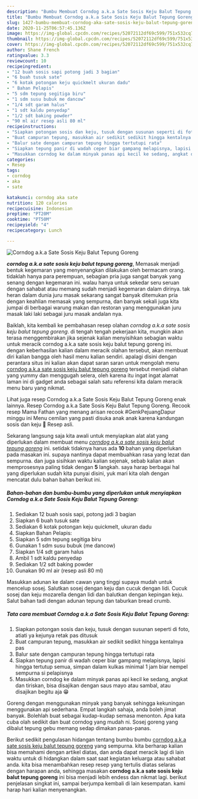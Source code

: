 ```yaml
---
description: "Bumbu Membuat Corndog a.k.a Sate Sosis Keju Balut Tepung Goreng yang Lezat"
title: "Bumbu Membuat Corndog a.k.a Sate Sosis Keju Balut Tepung Goreng yang Lezat"
slug: 1427-bumbu-membuat-corndog-aka-sate-sosis-keju-balut-tepung-goreng-yang-lezat
date: 2020-11-25T06:57:45.136Z
image: https://img-global.cpcdn.com/recipes/52072112df69c599/751x532cq70/corndog-aka-sate-sosis-keju-balut-tepung-goreng-foto-resep-utama.jpg
thumbnail: https://img-global.cpcdn.com/recipes/52072112df69c599/751x532cq70/corndog-aka-sate-sosis-keju-balut-tepung-goreng-foto-resep-utama.jpg
cover: https://img-global.cpcdn.com/recipes/52072112df69c599/751x532cq70/corndog-aka-sate-sosis-keju-balut-tepung-goreng-foto-resep-utama.jpg
author: Shane French
ratingvalue: 3.3
reviewcount: 10
recipeingredient:
- "12 buah sosis sapi potong jadi 3 bagian"
- "6 buah tusuk sate"
- "6 kotak potongan keju quickmelt ukuran dadu"
- " Bahan Pelapis"
- "5 sdm tepung segitiga biru"
- "1 sdm susu bubuk me dancow"
- "1/4 sdt garam halus"
- "1 sdt kaldu penyedap"
- "1/2 sdt baking powder"
- "90 ml air resep asli 80 ml"
recipeinstructions:
- "Siapkan potongan sosis dan keju, tusuk dengan susunan seperti di foto, atiati ya kejunya retak pas ditusuk"
- "Buat campuran tepung, masukkan air sedikit sedikit hingga kentalnya pas"
- "Balur sate dengan campuran tepung hingga tertutupi rata"
- "Siapkan tepung panir di wadah ceper biar gampang melapisnya, lapisi hingga tertutup semua, simpan dalam kulkas minimal 1 jam biar nempel sempurna si pelapisnya"
- "Masukkan corndog ke dalam minyak panas api kecil ke sedang, angkat dan tiriskan, bisa disajikan dengan saus mayo atau sambal, atau disajikan begitu aja 😁"
categories:
- Resep
tags:
- corndog
- aka
- sate

katakunci: corndog aka sate 
nutrition: 120 calories
recipecuisine: Indonesian
preptime: "PT20M"
cooktime: "PT50M"
recipeyield: "4"
recipecategory: Lunch

---
```



![Corndog a.k.a Sate Sosis Keju Balut Tepung Goreng](https://img-global.cpcdn.com/recipes/52072112df69c599/751x532cq70/corndog-aka-sate-sosis-keju-balut-tepung-goreng-foto-resep-utama.jpg)

<b><i>corndog a.k.a sate sosis keju balut tepung goreng</i></b>, Memasak menjadi bentuk kegemaran yang menyenangkan dilakukan oleh bermacam orang. tidaklah hanya para perempuan, sebagian pria juga sangat banyak yang senang dengan kegemaran ini. walau hanya untuk sekedar seru seruan dengan sahabat atau memang sudah menjadi kegemaran dalam dirinya. tak heran dalam dunia juru masak sekarang sangat banyak ditemukan pria dengan keahlian memasak yang sempurna, dan banyak sekali juga kita jumpai di berbagai warung makan dan restoran yang menggunakan juru masak laki laki sebagai juru masak andalan nya.

Baiklah, kita kembali ke pembahasan resep olahan <i>corndog a.k.a sate sosis keju balut tepung goreng</i>. di tengah tengah pekerjaan kita, mungkin akan terasa menggembirakan jika sejenak kalian menyisihkan sebagian waktu untuk meracik corndog a.k.a sate sosis keju balut tepung goreng ini. dengan keberhasilan kalian dalam meracik olahan tersebut, akan membuat diri kalian bangga oleh hasil menu kalian sendiri. apalagi disini dengan perantara situs ini kalian akan dapat saran saran untuk mengolah menu <u>corndog a.k.a sate sosis keju balut tepung goreng</u> tersebut menjadi olahan yang yummy dan menggugah selera, oleh karena itu ingat ingat alamat laman ini di gadget anda sebagai salah satu referensi kita dalam meracik menu baru yang nikmat.

Lihat juga resep Corndog a.k.a Sate Sosis Keju Balut Tepung Goreng enak lainnya. Resep Corndog a.k.a Sate Sosis Keju Balut Tepung Goreng. Recook resep Mama Fathan yang menang arisan recook #GenkPejuangDapur minggu ini Menu cemilan yang pasti disuka anak anak karena kandungan sosis dan keju 🤭 Resep asli.


Sekarang langsung saja kita awali untuk menyiapkan alat alat yang diperlukan dalam membuat menu <u><i>corndog a.k.a sate sosis keju balut tepung goreng</i></u> ini. setidak tidaknya harus ada <b>10</b> bahan yang diperlukan pada masakan ini. supaya nantinya dapat membuahkan rasa yang lezat dan sempurna. dan juga sisihkan waktu kalian sejenak, sebab kalian akan memprosesnya paling tidak dengan <b>5</b> langkah. saya harap berbagai hal yang diperlukan sudah kita punyai disini, yuk mari kita olah dengan mencatat dulu bahan bahan berikut ini.

<!--inarticleads1-->

##### Bahan-bahan dan bumbu-bumbu yang diperlukan untuk menyiapkan Corndog a.k.a Sate Sosis Keju Balut Tepung Goreng:

1. Sediakan 12 buah sosis sapi, potong jadi 3 bagian
1. Siapkan 6 buah tusuk sate
1. Sediakan 6 kotak potongan keju quickmelt, ukuran dadu
1. Siapkan  Bahan Pelapis:
1. Siapkan 5 sdm tepung segitiga biru
1. Gunakan 1 sdm susu bubuk (me dancow)
1. Siapkan 1/4 sdt garam halus
1. Ambil 1 sdt kaldu penyedap
1. Sediakan 1/2 sdt baking powder
1. Gunakan 90 ml air (resep asli 80 ml)


Masukkan adunan ke dalam cawan yang tinggi supaya mudah untuk mencelup sosej. Salutkan sosej dengan keju dan cucuk dengan lidi. Cucuk sosej dan keju mozarella dengan lidi dan balutkan dengan kepingan keju. Salut bahan tadi dengan adunan tepung dan taburkan bread crumb. 

<!--inarticleads2-->

##### Tata cara membuat Corndog a.k.a Sate Sosis Keju Balut Tepung Goreng:

1. Siapkan potongan sosis dan keju, tusuk dengan susunan seperti di foto, atiati ya kejunya retak pas ditusuk
1. Buat campuran tepung, masukkan air sedikit sedikit hingga kentalnya pas
1. Balur sate dengan campuran tepung hingga tertutupi rata
1. Siapkan tepung panir di wadah ceper biar gampang melapisnya, lapisi hingga tertutup semua, simpan dalam kulkas minimal 1 jam biar nempel sempurna si pelapisnya
1. Masukkan corndog ke dalam minyak panas api kecil ke sedang, angkat dan tiriskan, bisa disajikan dengan saus mayo atau sambal, atau disajikan begitu aja 😁


Goreng dengan menggunakan minyak yang banyak sehingga kekuningan menggunakan api sederhana. Empat langkah sahaja, anda boleh jimat banyak. Bolehlah buat sebagai kudap-kudap semasa menonton. Apa kata cuba olah sedikit dan buat corndog yang mudah ni. Sosej goreng yang dibalut tepung gebu memang sedap dimakan panas-panas. 

Berikut sedikit pengulasan hidangan tentang bumbu bumbu <u>corndog a.k.a sate sosis keju balut tepung goreng</u> yang sempurna. kita berharap kalian bisa memahami dengan artikel diatas, dan anda dapat meracik lagi di lain waktu untuk di hidangkan dalam saat saat kegiatan keluarga atau sahabat anda. kita bisa menambahkan resep resep yang tertulis diatas selaras dengan harapan anda, sehingga masakan <b>corndog a.k.a sate sosis keju balut tepung goreng</b> ini bisa menjadi lebih endess dan nikmat lagi. berikut penjelasan singkat ini, sampai berjumpa kembali di lain kesempatan. kami harap hari kalian menyenangkan.
